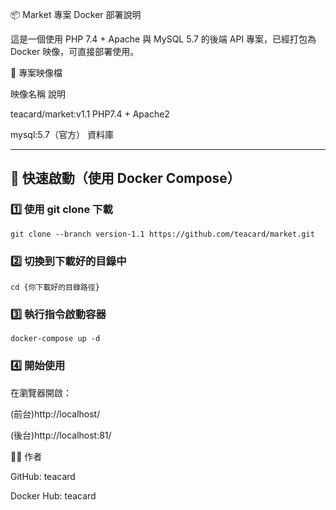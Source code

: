 📦 Market 專案 Docker 部署說明

這是一個使用 PHP 7.4 + Apache 與 MySQL 5.7 的後端 API 專案，已經打包為 Docker 映像，可直接部署使用。

📁 專案映像檔

映像名稱	說明

teacard/market:v1.1	PHP7.4 + Apache2

mysql:5.7（官方）	資料庫

---

## 🚀 快速啟動（使用 Docker Compose）

### 1️⃣ 使用 git clone 下載

`git clone --branch version-1.1 https://github.com/teacard/market.git`

### 2️⃣ 切換到下載好的目錄中

`cd {你下載好的目錄路徑}`

### 3️⃣ 執行指令啟動容器

`docker-compose up -d`

### 4️⃣ 開始使用

在瀏覽器開啟：

(前台)http://localhost/

(後台)http://localhost:81/

👨‍💻 作者

GitHub: teacard

Docker Hub: teacard
